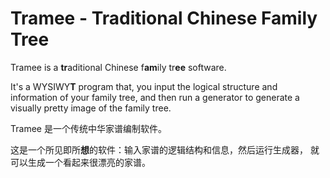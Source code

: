 # Tramee - Traditional Chinese Family Tree
Tramee is a **tr**aditional Chinese f**am**ily tr**ee** software.

It's a WYSIWY**T** program that, you input the logical structure and
information of your family tree, and then run a generator to generate
a visually pretty image of the family tree.

Tramee 是一个传统中华家谱编制软件。

这是一个所见即所**想**的软件：输入家谱的逻辑结构和信息，然后运行生成器，
就可以生成一个看起来很漂亮的家谱。

